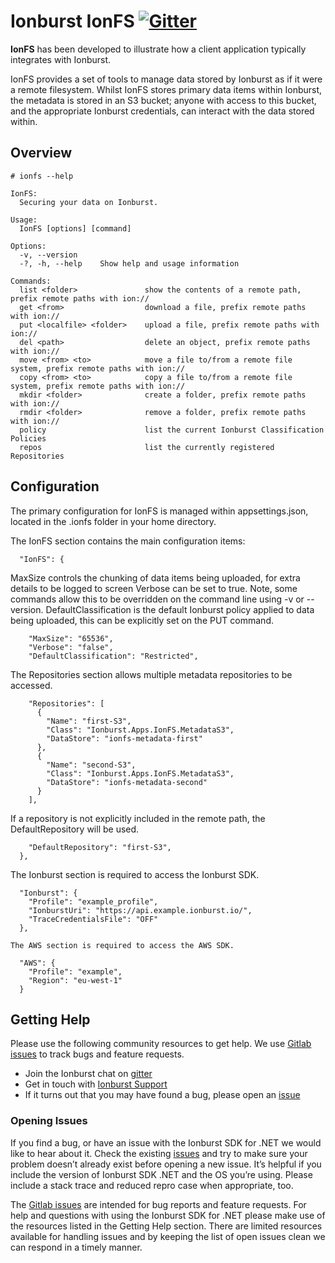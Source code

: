 # Ionburst IonFS [![Gitter](https://badges.gitter.im/ionburstlimited/community.svg)](https://gitter.im/ionburstlimited/community?utm_source=badge&utm_medium=badge&utm_campaign=pr-badge)

**IonFS** has been developed to illustrate how a client application typically integrates with Ionburst. 

IonFS provides a set of tools to manage data stored by Ionburst as if it were a remote filesystem.  Whilst IonFS stores primary data items within Ionburst, the metadata is stored in an S3 bucket; anyone with access to this bucket, and the appropriate Ionburst credentials, can interact with the data stored within.  

## Overview

```
# ionfs --help 

IonFS: 
  Securing your data on Ionburst. 

Usage: 
  IonFS [options] [command] 

Options: 
  -v, --version 
  -?, -h, --help    Show help and usage information 

Commands: 
  list <folder>               show the contents of a remote path, prefix remote paths with ion:// 
  get <from>                  download a file, prefix remote paths with ion:// 
  put <localfile> <folder>    upload a file, prefix remote paths with ion:// 
  del <path>                  delete an object, prefix remote paths with ion:// 
  move <from> <to>            move a file to/from a remote file system, prefix remote paths with ion:// 
  copy <from> <to>            copy a file to/from a remote file system, prefix remote paths with ion:// 
  mkdir <folder>              create a folder, prefix remote paths with ion:// 
  rmdir <folder>              remove a folder, prefix remote paths with ion:// 
  policy                      list the current Ionburst Classification Policies 
  repos                       list the currently registered Repositories 
```

## Configuration

The primary configuration for IonFS is managed within appsettings.json, located in the .ionfs folder in your home directory. 

The IonFS section contains the main configuration items: 

```
  "IonFS": { 
```

MaxSize controls the chunking of data items being uploaded, for extra details to be logged to screen Verbose can be set to true.  Note, some commands allow this to be overridden on the command line using -v or --version.  DefaultClassification is the default Ionburst policy applied to data being uploaded, this can be explicitly set on the PUT command. 

```
    "MaxSize": "65536",
    "Verbose": "false",
    "DefaultClassification": "Restricted", 
```

The Repositories section allows multiple metadata repositories to be accessed.   

```
    "Repositories": [ 
      { 
        "Name": "first-S3", 
        "Class": "Ionburst.Apps.IonFS.MetadataS3", 
        "DataStore": "ionfs-metadata-first" 
      }, 
      { 
        "Name": "second-S3", 
        "Class": "Ionburst.Apps.IonFS.MetadataS3", 
        "DataStore": "ionfs-metadata-second" 
      } 
    ], 
```

If a repository is not explicitly included in the remote path, the DefaultRepository will be used. 

```
    "DefaultRepository": "first-S3", 
  }, 
```

The Ionburst section is required to access the Ionburst SDK. 

```
  "Ionburst": { 
    "Profile": "example_profile", 
    "IonburstUri": "https://api.example.ionburst.io/", 
    "TraceCredentialsFile": "OFF" 
  },  

The AWS section is required to access the AWS SDK. 

  "AWS": { 
    "Profile": "example", 
    "Region": "eu-west-1" 
  }
```

## Getting Help

Please use the following community resources to get help. We use [Gitlab issues][sdk-issues] to track bugs and feature requests.
* Join the Ionburst chat on [gitter](https://gitter.im/ionburstlimited/community)
* Get in touch with [Ionburst Support](https://docs.ionburst.io/#/introduction?id=contact-amp-support)
* If it turns out that you may have found a bug, please open an [issue][sdk-issues]

### Opening Issues

If you find a bug, or have an issue with the Ionburst SDK for .NET we would like to hear about it. Check the existing [issues][sdk-issues] and try to make sure your problem doesn’t already exist before opening a new issue. It’s helpful if you include the version of Ionburst SDK .NET and the OS you’re using. Please include a stack trace and reduced repro case when appropriate, too.

The [Gitlab issues][sdk-issues] are intended for bug reports and feature requests. For help and questions with using the Ionburst SDK for .NET please make use of the resources listed in the Getting Help section. There are limited resources available for handling issues and by keeping the list of open issues clean we can respond in a timely manner.

[ionburst]: https://ionburst.io
[sdk-website]: https://docs.ionburst.io/#/sdk
[sdk-source]: https://gitlab.com/ionburst/ionfs
[sdk-issues]: https://gitlab.com/ionburst/ionfs/issues
[sdk-license]: https://gitlab.com/ionburst/ionfst/-/blob/master/LICENSE
[docs-api]: https://docs.ionburst.io/#/api
